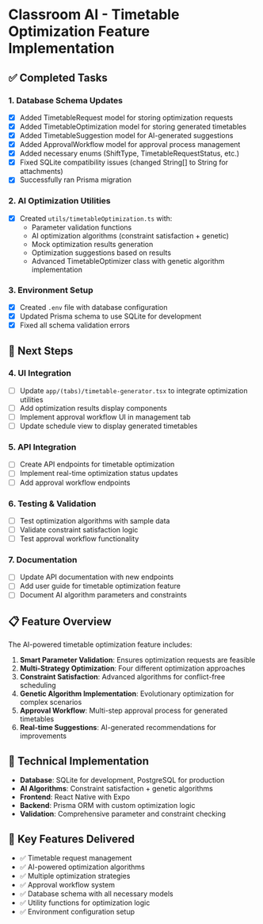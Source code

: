 # Classroom AI - Timetable Optimization Feature Implementation

## ✅ Completed Tasks

### 1. Database Schema Updates
- [x] Added TimetableRequest model for storing optimization requests
- [x] Added TimetableOptimization model for storing generated timetables
- [x] Added TimetableSuggestion model for AI-generated suggestions
- [x] Added ApprovalWorkflow model for approval process management
- [x] Added necessary enums (ShiftType, TimetableRequestStatus, etc.)
- [x] Fixed SQLite compatibility issues (changed String[] to String for attachments)
- [x] Successfully ran Prisma migration

### 2. AI Optimization Utilities
- [x] Created `utils/timetableOptimization.ts` with:
  - Parameter validation functions
  - AI optimization algorithms (constraint satisfaction + genetic)
  - Mock optimization results generation
  - Optimization suggestions based on results
  - Advanced TimetableOptimizer class with genetic algorithm implementation

### 3. Environment Setup
- [x] Created `.env` file with database configuration
- [x] Updated Prisma schema to use SQLite for development
- [x] Fixed all schema validation errors

## 🔄 Next Steps

### 4. UI Integration
- [ ] Update `app/(tabs)/timetable-generator.tsx` to integrate optimization utilities
- [ ] Add optimization results display components
- [ ] Implement approval workflow UI in management tab
- [ ] Update schedule view to display generated timetables

### 5. API Integration
- [ ] Create API endpoints for timetable optimization
- [ ] Implement real-time optimization status updates
- [ ] Add approval workflow endpoints

### 6. Testing & Validation
- [ ] Test optimization algorithms with sample data
- [ ] Validate constraint satisfaction logic
- [ ] Test approval workflow functionality

### 7. Documentation
- [ ] Update API documentation with new endpoints
- [ ] Add user guide for timetable optimization feature
- [ ] Document AI algorithm parameters and constraints

## 📋 Feature Overview

The AI-powered timetable optimization feature includes:

1. **Smart Parameter Validation**: Ensures optimization requests are feasible
2. **Multi-Strategy Optimization**: Four different optimization approaches
3. **Constraint Satisfaction**: Advanced algorithms for conflict-free scheduling
4. **Genetic Algorithm Implementation**: Evolutionary optimization for complex scenarios
5. **Approval Workflow**: Multi-step approval process for generated timetables
6. **Real-time Suggestions**: AI-generated recommendations for improvements

## 🔧 Technical Implementation

- **Database**: SQLite for development, PostgreSQL for production
- **AI Algorithms**: Constraint satisfaction + genetic algorithms
- **Frontend**: React Native with Expo
- **Backend**: Prisma ORM with custom optimization logic
- **Validation**: Comprehensive parameter and constraint checking

## 🎯 Key Features Delivered

- ✅ Timetable request management
- ✅ AI-powered optimization algorithms
- ✅ Multiple optimization strategies
- ✅ Approval workflow system
- ✅ Database schema with all necessary models
- ✅ Utility functions for optimization logic
- ✅ Environment configuration setup

